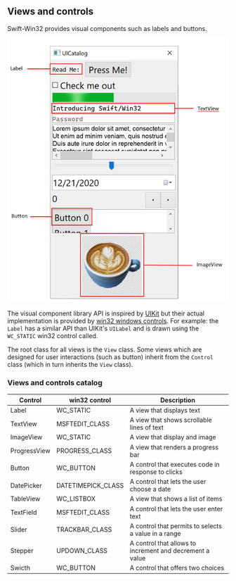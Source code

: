 ## Views and controls

Swift-Win32 provides visual components such as labels and buttons.

![View and controls](./Images/views-and-controls.png)

The visual component library API is inspired by [UIKit](https://developer.apple.com/documentation/uikit/views_and_controls) but their actual implementation is provided by [win32 windows controls](https://docs.microsoft.com/en-us/windows/win32/controls/common-control-window-classes). For example: the `Label` has a similar API than UIKit's `UILabel` and is drawn using the `WC_STATIC` win32 control called.

The root class for all views is the `View` class. Some views which are designed for user interactions (such as button) inherit from the `Control` class (which in turn inherits the `View` class).

### Views and controls catalog

| Control      | win32 control      | Description                                              |
| ------------ | ------------------ | -------------------------------------------------------- |
| Label        | WC_STATIC          | A view that displays text                                |
| TextView     | MSFTEDIT_CLASS     | A view that shows scrollable lines of text               |
| ImageView    | WC_STATIC          | A view that display and image                            |
| ProgressView | PROGRESS_CLASS     | A view that renders a progress bar                       |
| Button       | WC_BUTTON          | A control that executes code in response to clicks       |
| DatePicker   | DATETIMEPICK_CLASS | A control that lets the user choose a date               |
| TableView    | WC_LISTBOX         | A view that shows a list of items                        |
| TextField    | MSFTEDIT_CLASS     | A control that lets the user enter text                  |
| Slider       | TRACKBAR_CLASS     | A control that permits to selects a value in a range     |
| Stepper      | UPDOWN_CLASS       | A control that allows to increment and decrement a value |
| Swicth       | WC_BUTTON          | A control that offers two choices                        |
